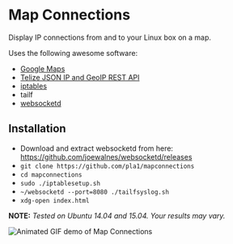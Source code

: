 # Map Connections

Display IP connections from and to your Linux box on a map.

Uses the following awesome software:

* [Google Maps](https://developers.google.com/maps/)
* [Telize JSON IP and GeoIP REST API](http://www.telize.com)
* [iptables](http://en.wikipedia.org/wiki/Iptables)
* tailf
* [websocketd](https://github.com/joewalnes/websocketd)

## Installation

* Download and extract websocketd from here: https://github.com/joewalnes/websocketd/releases
* `git clone https://github.com/pla1/mapconnections`
* `cd mapconnections`
* `sudo ./iptablesetup.sh`
* `~/websocketd --port=8080 ./tailfsyslog.sh`
* `xdg-open index.html`

**NOTE:** *Tested on Ubuntu 14.04 and 15.04. Your results may vary.*

![Animated GIF demo of Map Connections](http://i.imgur.com/PMKc9xr.gif)
